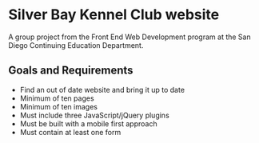 # Silver Bay Kennel Club website

A group project from the Front End Web Development program at the San Diego Continuing Education Department. 

## Goals and Requirements 

* Find an out of date website and bring it up to date
* Minimum of ten pages
* Minimum of ten images
* Must include three JavaScript/jQuery plugins
* Must be built with a mobile first approach
* Must contain at least one form
